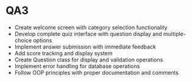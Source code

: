 # QA3
- Create welcome screen with category selection functionality
- Develop complete quiz interface with question display and multiple-choice options
- Implement answer submission with immediate feedback
- Add score tracking and display system
- Create Question class for display and validation operations
- Implement error handling for database operations
- Follow OOP principles with proper documentation and comments
